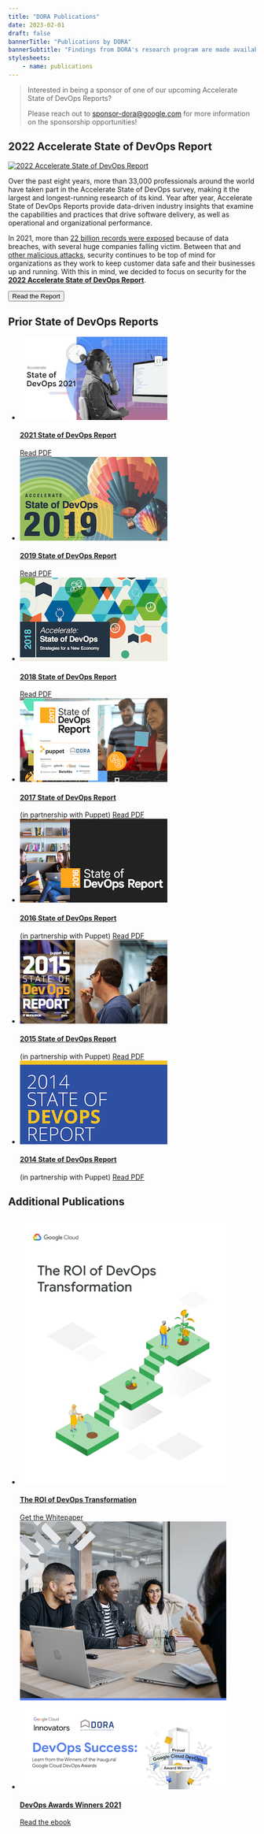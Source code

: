 ```yaml
---
title: "DORA Publications"
date: 2023-02-01
draft: false
bannerTitle: "Publications by DORA"
bannerSubtitle: "Findings from DORA's research program are made available through a series of publications, including the Accelerate State of DevOps Report."
stylesheets:
    - name: publications
---
```


> Interested in being a sponsor of one of our upcoming Accelerate State of DevOps Reports?
> 
> Please reach out to sponsor-dora@google.com for more information on the sponsorship opportunities!

## 2022 Accelerate State of DevOps Report

<section class="publicationHighlight">
    <aside>
        <a href="https://bit.ly/dora-sodr/" target="_blank"><img src="/img/sodr/sodr-2022-thumb.png" alt="2022 Accelerate State of DevOps Report"></a>
    </aside>
    <article>
       <p>Over the past eight years, more than 33,000 professionals around the world have taken part in the Accelerate State of DevOps survey, making it the largest and longest-running research of its kind. Year after year, Accelerate State of DevOps Reports provide data-driven industry insights that examine the capabilities and practices that drive software delivery, as well as operational and organizational performance.</p>
       <p>In 2021, more than <a href="https://www.securitymagazine.com/articles/97046-over-22-billion-records-exposed-in-2021" target="_blank">22 billion records were exposed</a> because of data breaches, with several huge companies falling victim. Between that and <a href="https://www.npr.org/2021/04/16/985439655/a-worst-nightmare-cyberattack-the-untold-story-of-the-solarwinds-hack" target="_blank">other malicious attacks</a>, security continues to be top of mind for organizations as they work to keep customer data safe and their businesses up and running. With this in mind, we decided to focus on security for the <strong><a href="https://bit.ly/dora-sodr" target="_blank">2022 Accelerate State of DevOps Report</a></strong>.</p>
       <a href="https://bit.ly/dora-sodr" target="_blank"><button class="secondary">Read the Report</button></a>
    </article>
</section>

## Prior State of DevOps Reports

- [![2021 State of DevOps Report](img/sodr-2021.png)](pdf/state-of-devops-2021.pdf)
  #### [2021 State of DevOps Report](pdf/state-of-devops-2021.pdf)
  [Read PDF](pdf/state-of-devops-2021.pdf)
- [![2019 State of DevOps Report](img/sodr-2019.png)](pdf/state-of-devops-2019.pdf)
  #### [2019 State of DevOps Report](pdf/state-of-devops-2019.pdf)
  [Read PDF](pdf/state-of-devops-2019.pdf)
- [![2018 State of DevOps Report](img/sodr-2018.png)](pdf/state-of-devops-2018.pdf)
  #### [2018 State of DevOps Report](pdf/state-of-devops-2018.pdf)
  [Read PDF](pdf/state-of-devops-2018.pdf)
- [![2017 State of DevOps Report](img/sodr-2017.png)](pdf/state-of-devops-2017.pdf)
  #### [2017 State of DevOps Report](pdf/state-of-devops-2017.pdf)
  (in partnership with Puppet)
  [Read PDF](pdf/state-of-devops-2017.pdf)
- [![2016 State of DevOps Report](img/sodr-2016.png)](pdf/state-of-devops-2016.pdf)
  #### [2016 State of DevOps Report](pdf/state-of-devops-2016.pdf)
  (in partnership with Puppet)
  [Read PDF](pdf/state-of-devops-2016.pdf)
- [![2015 State of DevOps Report](img/sodr-2015.png)](pdf/state-of-devops-2015.pdf)
  #### [2015 State of DevOps Report](pdf/state-of-devops-2015.pdf)
  (in partnership with Puppet)
  [Read PDF](pdf/state-of-devops-2015.pdf)
- [![2014 State of DevOps Report](img/sodr-2014.png)](pdf/state-of-devops-2014.pdf)
  #### [2014 State of DevOps Report](pdf/state-of-devops-2014.pdf)
  (in partnership with Puppet)
  [Read PDF](pdf/state-of-devops-2014.pdf)


## Additional Publications
<!-- add publications as list items, using markdown syntax (list items are designated with a leading dash) -->

- [![ROI of DevOps Whitepaper](img/whitepaper-roi.png)](https://bit.ly/roi-of-devops)
  #### [The ROI of DevOps Transformation](https://bit.ly/roi-of-devops)
  [Get the Whitepaper](https://bit.ly/roi-of-devops)
- [![DevOps Awards Winners 2021](img/devops_awards_fullebook.png)](https://services.google.com/fh/files/misc/devops_awards_fullebook_final.pdf)
  #### [DevOps Awards Winners 2021](https://services.google.com/fh/files/misc/devops_awards_fullebook_final.pdf)
  [Read the ebook](https://services.google.com/fh/files/misc/devops_awards_fullebook_final.pdf)
